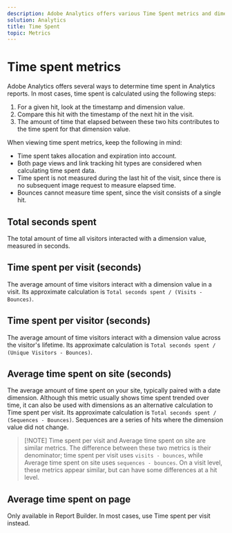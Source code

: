 ```yaml
---
description: Adobe Analytics offers various Time Spent metrics and dimensions. Find out what they are and how they are calculated.
solution: Analytics
title: Time Spent
topic: Metrics
---
```


# Time spent metrics

Adobe Analytics offers several ways to determine time spent in Analytics reports. In most cases, time spent is calculated using the following steps:

1. For a given hit, look at the timestamp and dimension value.
1. Compare this hit with the timestamp of the next hit in the visit.
1. The amount of time that elapsed between these two hits contributes to the time spent for that dimension value.

When viewing time spent metrics, keep the following in mind:

* Time spent takes allocation and expiration into account.
* Both page views and link tracking hit types are considered when calculating time spent data.
* Time spent is not measured during the last hit of the visit, since there is no subsequent image request to measure elapsed time.
* Bounces cannot measure time spent, since the visit consists of a single hit.

## Total seconds spent

The total amount of time all visitors interacted with a dimension value, measured in seconds.

## Time spent per visit (seconds)

The average amount of time visitors interact with a dimension value in a visit. Its approximate calculation is `Total seconds spent / (Visits - Bounces)`.

## Time spent per visitor (seconds)

The average amount of time visitors interact with a dimension value across the visitor's lifetime. Its approximate calculation is `Total seconds spent / (Unique Visitors - Bounces)`.

## Average time spent on site (seconds)

The average amount of time spent on your site, typically paired with a date dimension. Although this metric usually shows time spent trended over time, it can also be used with dimensions as an alternative calculation to Time spent per visit. Its approximate calculation is `Total seconds spent / (Sequences - Bounces)`. Sequences are a series of hits where the dimension value did not change.

> [!NOTE] Time spent per visit and Average time spent on site are similar metrics. The difference between these two metrics is their denominator; time spent per visit uses `visits - bounces`, while Average time spent on site uses `sequences - bounces`. On a visit level, these metrics appear similar, but can have some differences at a hit level.

## Average time spent on page

Only available in Report Builder. In most cases, use Time spent per visit instead.
